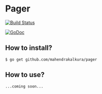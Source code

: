 # Pager

[![Build Status](https://travis-ci.org/mahendrakalkura/pager.png?branch=master)](https://travis-ci.org/mahendrakalkura/pager)

[![GoDoc](https://godoc.org/github.com/mahendrakalkura/pager?status.svg)](https://godoc.org/github.com/mahendrakalkura/pager)

## How to install?

```
$ go get github.com/mahendrakalkura/pager
```

## How to use?

```
...coming soon...
```
